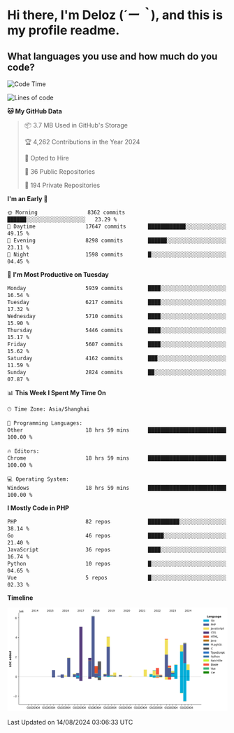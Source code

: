 # **Hi there, I'm Deloz (*´ー｀*), and this is my profile readme.**

## **What languages you use and how much do you code?**

<!--START_SECTION:waka-->
![Code Time](http://img.shields.io/badge/Code%20Time-4%2C544%20hrs%2057%20mins-blue)

![Lines of code](https://img.shields.io/badge/From%20Hello%20World%20I%27ve%20Written-41.7%20million%20lines%20of%20code-blue)

**🐱 My GitHub Data** 

> 📦 3.7 MB Used in GitHub's Storage 
 > 
> 🏆 4,262 Contributions in the Year 2024
 > 
> 💼 Opted to Hire
 > 
> 📜 36 Public Repositories 
 > 
> 🔑 194 Private Repositories 
 > 
**I'm an Early 🐤** 

```text
🌞 Morning                8362 commits        ██████░░░░░░░░░░░░░░░░░░░   23.29 % 
🌆 Daytime                17647 commits       ████████████░░░░░░░░░░░░░   49.15 % 
🌃 Evening                8298 commits        ██████░░░░░░░░░░░░░░░░░░░   23.11 % 
🌙 Night                  1598 commits        █░░░░░░░░░░░░░░░░░░░░░░░░   04.45 % 
```
📅 **I'm Most Productive on Tuesday** 

```text
Monday                   5939 commits        ████░░░░░░░░░░░░░░░░░░░░░   16.54 % 
Tuesday                  6217 commits        ████░░░░░░░░░░░░░░░░░░░░░   17.32 % 
Wednesday                5710 commits        ████░░░░░░░░░░░░░░░░░░░░░   15.90 % 
Thursday                 5446 commits        ████░░░░░░░░░░░░░░░░░░░░░   15.17 % 
Friday                   5607 commits        ████░░░░░░░░░░░░░░░░░░░░░   15.62 % 
Saturday                 4162 commits        ███░░░░░░░░░░░░░░░░░░░░░░   11.59 % 
Sunday                   2824 commits        ██░░░░░░░░░░░░░░░░░░░░░░░   07.87 % 
```


📊 **This Week I Spent My Time On** 

```text
🕑︎ Time Zone: Asia/Shanghai

💬 Programming Languages: 
Other                    18 hrs 59 mins      █████████████████████████   100.00 % 

🔥 Editors: 
Chrome                   18 hrs 59 mins      █████████████████████████   100.00 % 

💻 Operating System: 
Windows                  18 hrs 59 mins      █████████████████████████   100.00 % 
```

**I Mostly Code in PHP** 

```text
PHP                      82 repos            ██████████░░░░░░░░░░░░░░░   38.14 % 
Go                       46 repos            █████░░░░░░░░░░░░░░░░░░░░   21.40 % 
JavaScript               36 repos            ████░░░░░░░░░░░░░░░░░░░░░   16.74 % 
Python                   10 repos            █░░░░░░░░░░░░░░░░░░░░░░░░   04.65 % 
Vue                      5 repos             █░░░░░░░░░░░░░░░░░░░░░░░░   02.33 % 
```



**Timeline**

![Lines of Code chart](https://raw.githubusercontent.com/deloz/deloz/main/assets/bar_graph.png)


 Last Updated on 14/08/2024 03:06:33 UTC
<!--END_SECTION:waka-->
